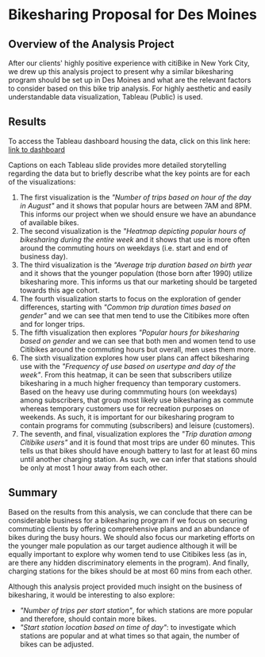 # Bikesharing Proposal for Des Moines

## Overview of the Analysis Project
After our clients' highly positive experience with citiBike in New York City, we drew up this analysis project to present why a similar bikesharing program should be set up in Des Moines and what are the relevant factors to consider based on this bike trip analysis. For highly aesthetic and easily understandable data visualization, Tableau (Public) is used.

## Results
To access the Tableau dashboard housing the data, click on this link here: [link to dashboard](https://public.tableau.com/app/profile/sharon.ng4817/viz/CitibikeChallenge_16330520897360/NYCCitibikeAnalysisProjectStory?publish=yes "link to dashboard")

Captions on each Tableau slide provides more detailed storytelling regarding the data but to briefly describe what the key points are for each of the visualizations:

1. The first visualization is the _"Number of trips based on hour of the day in August"_ and it shows that popular hours are between 7AM and 8PM. This informs our project when we should ensure we have an abundance of available bikes.
2. The second visualization is the _"Heatmap depicting popular hours of bikesharing during the entire week_ and it shows that use is more often around the commuting hours on weekdays (i.e. start and end of business day).
3. The third visualization is the _"Average trip duration based on birth year_ and it shows that the younger population (those born after 1990) utilize bikesharing more. This informs us that our marketing should be targeted towards this age cohort.
4. The fourth visualization starts to focus on the exploration of gender differences, starting with _"Common trip duration times based on gender"_ and we can see that men tend to use the Citibikes more often and for longer trips.
5. The fifth visualization then explores _"Popular hours for bikesharing based on gender_ and we can see that both men and women tend to use Citibikes around the commuting hours but overall, men uses them more.
6. The sixth visualization explores how user plans can affect bikesharing use with the _"Frequency of use based on usertype and day of the week"_. From this heatmap, it can be seen that subscribers utilize bikesharing in a much higher frequency than temporary customers. Based on the heavy use during commmuting hours (on weekdays) among subscribers, that group most likely use bikesharing as commute whereas temporary customers use for recreation purposes on weekends. As such, it is important for our bikesharing program to contain programs for commuting (subscribers) and leisure (customers).
7. The seventh, and final, visualization explores the _"Trip duration among Citibike users"_ and it is found that most trips are under 60 minutes. This tells us that bikes should have enough battery to last for at least 60 mins until another charging station. As such, we can infer that stations should be only at most 1 hour away from each other.

## Summary

Based on the results from this analysis, we can conclude that there can be considerable business for a bikesharing program if we focus on securing commuting clients by offering comprehensive plans and an abundance of bikes during the busy hours. We should also focus our marketing efforts on the younger male population as our target audience although it will be equally important to explore why women tend to use Citibikes less (as in, are there any hidden discriminatory elements in the program). And finally, charging stations for the bikes should be at most 60 mins from each other. 

Although this analysis project provided much insight on the business of bikesharing, it would be interesting to also explore:
- _"Number of trips per start station"_, for which stations are more popular and therefore, should contain more bikes.
- _"Start station location based on time of day"_: to investigate which stations are popular and at what times so that again, the number of bikes can be adjusted.
